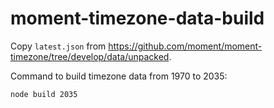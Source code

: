 # moment-timezone-data-build

Copy `latest.json` from https://github.com/moment/moment-timezone/tree/develop/data/unpacked.

Command to build timezone data from 1970 to 2035:

`node build 2035`
